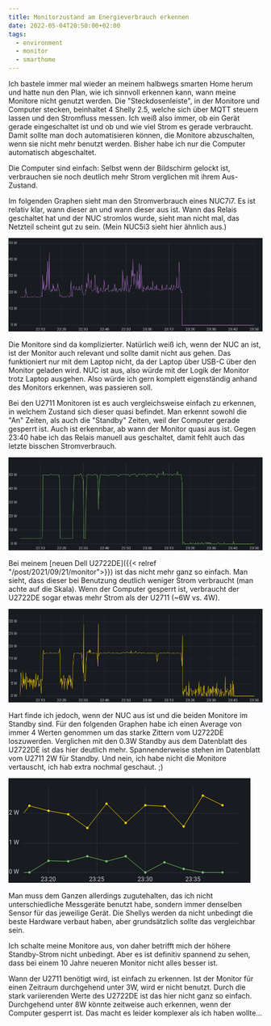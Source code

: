 ```yaml
---
title: Monitorzustand am Energieverbrauch erkennen
date: 2022-05-04T20:50:00+02:00
tags:
  - environment
  - monitor
  - smarthome
---
```


Ich bastele immer mal wieder an meinem halbwegs smarten Home herum und hatte nun den Plan, wie ich sinnvoll erkennen kann, wann meine Monitore nicht genutzt werden.
Die "Steckdosenleiste", in der Monitore und Computer stecken, beinhaltet 4 Shelly 2.5, welche sich über MQTT steuern lassen und den Stromfluss messen.
Ich weiß also immer, ob ein Gerät gerade eingeschaltet ist und ob und wie viel Strom es gerade verbraucht.
Damit sollte man doch automatisieren können, die Monitore abzuschalten, wenn sie nicht mehr benutzt werden.
Bisher habe ich nur die Computer automatisch abgeschaltet.

<!--more-->

Die Computer sind einfach: Selbst wenn der Bildschirm gelockt ist, verbrauchen sie noch deutlich mehr Strom verglichen mit ihrem Aus-Zustand.

Im folgenden Graphen sieht man den Stromverbrauch eines NUC7i7.
Es ist relativ klar, wann dieser an und wann dieser aus ist.
Wann das Relais geschaltet hat und der NUC stromlos wurde, sieht man nicht mal, das Netzteil scheint gut zu sein.
(Mein NUC5i3 sieht hier ähnlich aus.)

![Stromverbrauch eines Intel NUC7i7](nuc.png)

Die Monitore sind da komplizierter.
Natürlich weiß ich, wenn der NUC an ist, ist der Monitor auch relevant und sollte damit nicht aus gehen.
Das funktioniert nur mit dem Laptop nicht, da der Laptop über USB-C über den Monitor geladen wird.
NUC ist aus, also würde mit der Logik der Monitor trotz Laptop ausgehen.
Also würde ich gern komplett eigenständig anhand des Monitors erkennen, was passieren soll.

Bei den U2711 Monitoren ist es auch vergleichsweise einfach zu erkennen, in welchem Zustand sich dieser quasi befindet.
Man erkennt sowohl die "An" Zeiten, als auch die "Standby" Zeiten, weil der Computer gerade gesperrt ist.
Auch ist erkennbar, ab wann der Monitor quasi aus ist.
Gegen 23:40 habe ich das Relais manuell aus geschaltet, damit fehlt auch das letzte bisschen Stromverbrauch.

![Stromverbrauch eines Dell U2711 Monitor](u2711.png)

Bei meinem [neuen Dell U2722DE]({{< relref "/post/2021/09/21/monitor">}}) ist das nicht mehr ganz so einfach.
Man sieht, dass dieser bei Benutzung deutlich weniger Strom verbraucht (man achte auf die Skala).
Wenn der Computer gesperrt ist, verbraucht der U2722DE sogar etwas mehr Strom als der U2711 (~6W vs. 4W).

![Stromverbrauch eines Dell U2722DE Monitor](u2722de.png)

Hart finde ich jedoch, wenn der NUC aus ist und die beiden Monitore im Standby sind.
Für den folgenden Graphen habe ich einen Average von immer 4 Werten genommen um das starke Zittern vom U2722DE loszuwerden.
Verglichen mit den 0.3W Standby aus dem Datenblatt des U2722DE ist das hier deutlich mehr.
Spannenderweise stehen im Datenblatt vom U2711 2W für Standby.
Und nein, ich habe nicht die Monitore vertauscht, ich hab extra nochmal geschaut. ;)

![Vergleich vom Standby Strom von U2711 und U2722DE](compare-standby.png)

Man muss dem Ganzen allerdings zugutehalten, das ich nicht unterschiedliche Messgeräte benutzt habe, sondern immer denselben Sensor für das jeweilige Gerät.
Die Shellys werden da nicht unbedingt die beste Hardware verbaut haben, aber grundsätzlich sollte das vergleichbar sein.

Ich schalte meine Monitore aus, von daher betrifft mich der höhere Standby-Strom nicht unbedingt.
Aber es ist definitiv spannend zu sehen, dass bei einem 10 Jahre neueren Monitor nicht alles besser ist.

Wann der U2711 benötigt wird, ist einfach zu erkennen.
Ist der Monitor für einen Zeitraum durchgehend unter 3W, wird er nicht benutzt.
Durch die stark variierenden Werte des U2722DE ist das hier nicht ganz so einfach.
Durchgehend unter 8W könnte zeitweise auch erkennen, wenn der Computer gesperrt ist.
Das macht es leider komplexer als ich haben wollte…
